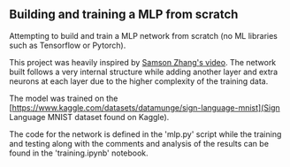 ## Building and training a MLP from scratch


Attempting to build and train a MLP network from scratch (no ML libraries such as Tensorflow or Pytorch).

This project was heavily inspired by [Samson Zhang's video](https://www.youtube.com/watch?v=w8yWXqWQYmU&t=300s). The network built follows a very internal structure while adding another layer and extra neurons at each layer due to the higher complexity of the training data.

The model was trained on the [https://www.kaggle.com/datasets/datamunge/sign-language-mnist](Sign Language MNIST dataset found on Kaggle).

The code for the network is defined in the 'mlp.py' script while the training and testing along with the comments and analysis of the results can be found in the 'training.ipynb' notebook.
